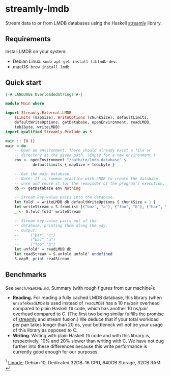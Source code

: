 # streamly-lmdb

Stream data to or from LMDB databases using the Haskell [streamly](https://hackage.haskell.org/package/streamly) library.

## Requirements

Install LMDB on your system:

* Debian Linux: `sudo apt-get install liblmdb-dev`.
* macOS: `brew install lmdb`.

## Quick start

```haskell
{-# LANGUAGE OverloadedStrings #-}

module Main where

import Streamly.External.LMDB
    (Limits (mapSize), WriteOptions (chunkSize), defaultLimits,
    defaultWriteOptions, getDatabase, openEnvironment, readLMDB,
    tebibyte, writeLMDB)
import qualified Streamly.Prelude as S

main :: IO ()
main = do
    -- Open an environment. There should already exist a file or
    -- directory at the given path. (Empty for a new environment.)
    env <- openEnvironment "/path/to/lmdb-database" $
            defaultLimits { mapSize = tebibyte }

    -- Get the main database.
    -- Note: It is common practice with LMDB to create the database
    -- once and reuse it for the remainder of the program’s execution.
    db <- getDatabase env Nothing

    -- Stream key-value pairs into the database.
    let fold' = writeLMDB db defaultWriteOptions { chunkSize = 1 }
    let writeStream = S.fromList [("baz", "a"), ("foo", "b"), ("bar", "c")]
    _ <- S.fold fold' writeStream

    -- Stream key-value pairs out of the
    -- database, printing them along the way.
    -- Output:
    --     ("bar","c")
    --     ("baz","a")
    --     ("foo","b")
    let unfold' = readLMDB db
    let readStream = S.unfold unfold' undefined
    S.mapM_ print readStream
```

## Benchmarks

See `bench/README.md`. Summary (with rough figures from our machine<sup id="a1">[1](#fn1)</sup>):

* **Reading.** For reading a fully cached LMDB database, this library (when `unsafeReadLMDB` is used instead of `readLMDB`) has a 10 ns/pair overhead compared to plain Haskell `IO` code, which has another 10 ns/pair overhead compared to C. (The first two being similar fulfills the promise of [streamly](https://hackage.haskell.org/package/streamly) and stream fusion.) We deduce that if your total workload per pair takes longer than 20 ns, your bottleneck will not be your usage of this library as opposed to C.
* **Writing**. Writing with plain Haskell `IO` code and with this library is, respectively, 10% and 20% slower than writing with C. We have not dug further into these differences because this write performance is currently good enough for our purposes.

<sup id="fn1">1</sup> [Linode](https://linode.com); Debian 10, Dedicated 32GB: 16 CPU, 640GB Storage, 32GB RAM. [↩](#a1)
